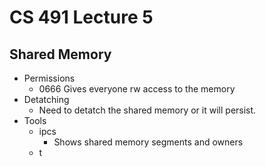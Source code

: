 # CS 491 Lecture 5

## Shared Memory

- Permissions
  - 0666 Gives everyone rw access to the memory
- Detatching
  - Need to detatch the shared memory or it will persist.
- Tools
  - ipcs
    - Shows shared memory segments and owners
  - t